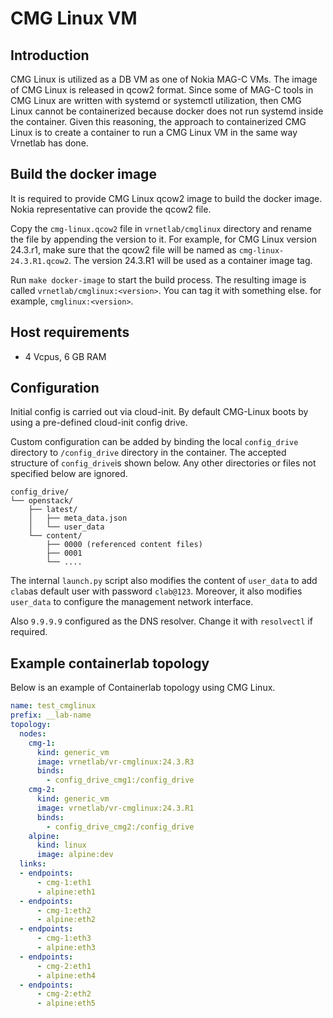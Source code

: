 # CMG Linux VM

## Introduction

CMG Linux is utilized as a DB VM as one of Nokia MAG-C VMs.
The image of CMG Linux is released in qcow2 format.
Since some of MAG-C tools in CMG Linux are written with systemd or systemctl utilization,
then CMG Linux cannot be containerized because docker does not run systemd inside the container.
Given this reasoning, the approach to containerized CMG Linux is to create a container
to run a CMG Linux VM in the same way Vrnetlab has done.

## Build the docker image

It is required to provide CMG Linux qcow2 image to build the docker image.
Nokia representative can provide the qcow2 file.

Copy the `cmg-linux.qcow2` file in `vrnetlab/cmglinux` directory
and rename the file by appending the version to it.
For example, for CMG Linux version 24.3.r1,
make sure that the qcow2 file will be named as `cmg-linux-24.3.R1.qcow2`.
The version 24.3.R1 will be used as a container image tag.

Run `make docker-image` to start the build process.
The resulting image is called `vrnetlab/cmglinux:<version>`.
You can tag it with something else. for example, `cmglinux:<version>`.

## Host requirements

* 4 Vcpus,  6 GB RAM

## Configuration

Initial config is carried out via cloud-init.
By default CMG-Linux boots by using a pre-defined cloud-init config drive.

Custom configuration can be added by binding the local `config_drive`
directory to `/config_drive` directory in the container.
The accepted structure of `config_drive`is shown below.
Any other directories or files not specified below are ignored.

``` text
config_drive/
└── openstack/
    ├── latest/
    │   ├── meta_data.json
    │   └── user_data
    └── content/
        ├── 0000 (referenced content files)
        ├── 0001
        └── ....
```

The internal `launch.py` script also modifies the content of `user_data` to add `clab`as
default user with password `clab@123`. Moreover, it also modifies `user_data`
to configure the management network interface.

Also `9.9.9.9` configured as the DNS resolver. Change it with `resolvectl` if required.

## Example containerlab topology

Below is an example of Containerlab topology using CMG Linux.

``` yaml
name: test_cmglinux
prefix: __lab-name
topology:
  nodes:
    cmg-1:
      kind: generic_vm
      image: vrnetlab/vr-cmglinux:24.3.R3
      binds:
        - config_drive_cmg1:/config_drive
    cmg-2:
      kind: generic_vm
      image: vrnetlab/vr-cmglinux:24.3.R1
      binds:
        - config_drive_cmg2:/config_drive
    alpine:
      kind: linux
      image: alpine:dev
  links:
  - endpoints:
      - cmg-1:eth1
      - alpine:eth1
  - endpoints:
      - cmg-1:eth2
      - alpine:eth2
  - endpoints:
      - cmg-1:eth3
      - alpine:eth3
  - endpoints:
      - cmg-2:eth1
      - alpine:eth4
  - endpoints:
      - cmg-2:eth2
      - alpine:eth5
```
